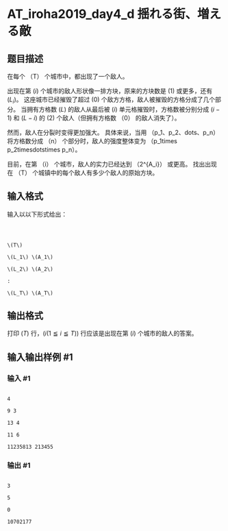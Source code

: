 # AT_iroha2019_day4_d 揺れる街、増える敵

## 题目描述

在每个 （T） 个城市中，都出现了一个敌人。

出现在第 $(i)$ 个城市的敌人形状像一排方块，原来的方块数是 $(1)$ 或更多，还有 $(L_i)$。 这座城市已经摧毁了超过 $(0)$ 个敌方方格，敌人被摧毁的方格分成了几个部分。 当拥有方格数 $(L)$ 的敌人从最后被 $(i)$ 单元格摧毁时，方格数被分别分成 $(i-1)$ 和 $(L-i)$ 的 $(2)$ 个敌人（但拥有方格数 （0） 的敌人消失了）。

然而，敌人在分裂时变得更加强大。 具体来说，当用 （p_1、p_2、dots、p_n） 将方格数分成 （n） 个部分时，敌人的强度整体变为 （p_1times p_2timesdotstimes p_n）。

目前，在第 （i） 个城市，敌人的实力已经达到 （2^{A_i}） 或更高。 找出出现在 （T） 个城镇中的每个敌人有多少个敌人的原始方块。

## 输入格式

输入以以下形式给出：
```

\(T\)
\(L_1\) \(A_1\)
\(L_2\) \(A_2\)
:
\(L_T\) \(A_T\)
```

## 输出格式

打印 $(T)$ 行，$(i (1 \leqq i \leqq T))$ 行应该是出现在第 $(i)$ 个城市的敌人的答案。

## 输入输出样例 #1

### 输入 #1

```
4
9 3
13 4
11 6
11235813 213455
```

### 输出 #1

```
3
5
0
10702177
```